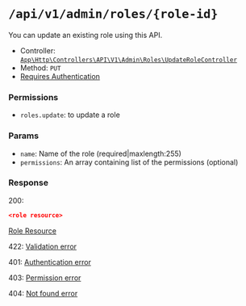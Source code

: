 # `/api/v1/admin/roles/{role-id}`
You can update an existing role using this API.

- Controller: [`App\Http\Controllers\API\V1\Admin\Roles\UpdateRoleController`](../../../../src/app/Http/Controllers/API/V1/Admin/Roles/UpdateRoleController.php)
- Method: `PUT`
- [Requires Authentication](../../auth/login.md#how-to-use-api-token)

### Permissions
- `roles.update`: to update a role

### Params

- `name`: Name of the role (required|maxlength:255)
- `permissions`: An array containing list of the permissions (optional)

### Response

200:
```json
<role resource>
```

[Role Resource](../../resources/role.md)

422: [Validation error](../../validation-errors.md)

401: [Authentication error](../../authentication-errors.md)

403: [Permission error](../../permission-errors.md)

404: [Not found error](../../not-found-errors.md)
